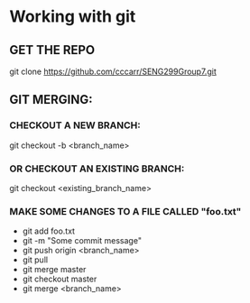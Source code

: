 # Working with git
 

## GET THE REPO

git clone https://github.com/cccarr/SENG299Group7.git


## GIT MERGING:
### CHECKOUT A NEW BRANCH:

git checkout -b \<branch_name\>


### OR CHECKOUT AN EXISTING BRANCH:

git checkout \<existing_branch_name\>


### MAKE SOME CHANGES TO A FILE CALLED "foo.txt"

* git add foo.txt
* git -m "Some commit message"
* git push origin <branch_name>
* git pull
* git merge master
* git checkout master
* git merge \<branch_name\>




